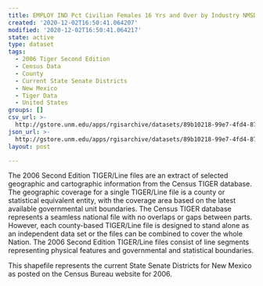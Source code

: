 ```yaml
---
title: EMPLOY IND Pct Civilian Females 16 Yrs and Over by Industry NMSD 2000
created: '2020-12-02T16:50:41.064207'
modified: '2020-12-02T16:50:41.064217'
state: active
type: dataset
tags:
  - 2006 Tiger Second Edition
  - Census Data
  - County
  - Current State Senate Districts
  - New Mexico
  - Tiger Data
  - United States
groups: []
csv_url: >-
  http://gstore.unm.edu/apps/rgisarchive/datasets/89b10218-99e7-4fd4-8750-abde4d77e55c/nms242data80521163_sts_view.derived.csv
json_url: >-
  http://gstore.unm.edu/apps/rgisarchive/datasets/89b10218-99e7-4fd4-8750-abde4d77e55c/nms242data80521163_sts_view.derived.json
layout: post

---
```

The 2006 Second Edition TIGER/Line files are an extract of selected geographic and cartographic information from the Census TIGER database.  The geographic coverage for a single TIGER/Line file is a county or statistical equivalent entity, with the coverage area based on the latest available governmental unit boundaries. The Census TIGER database represents a seamless national file with no overlaps or gaps between parts.  However, each county-based TIGER/Line file is designed to stand alone as an independent data set or the files can be combined to cover the whole Nation.  The 2006 Second Edition  TIGER/Line files consist of line segments representing physical features and governmental and statistical boundaries.  

This shapefile represents the current State Senate Districts for New Mexico as posted on the Census Bureau website for 2006.
